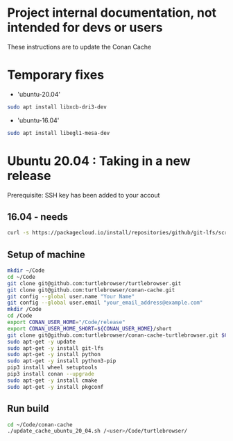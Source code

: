 # Project internal documentation, not intended for devs or users

These instructions are to update the Conan Cache

# Temporary fixes

* 'ubuntu-20.04'

~~~ bash
sudo apt install libxcb-dri3-dev
~~~

* 'ubuntu-16.04'

~~~ bash
sudo apt install libegl1-mesa-dev
~~~

# Ubuntu 20.04 : Taking in a new release

Prerequisite: SSH key has been added to your accout

## 16.04 - needs

~~~ bash
curl -s https://packagecloud.io/install/repositories/github/git-lfs/script.deb.sh | sudo bash
~~~

## Setup of machine

~~~ bash
mkdir ~/Code
cd ~/Code
git clone git@github.com:turtlebrowser/turtlebrowser.git
git clone git@github.com:turtlebrowser/conan-cache.git
git config --global user.name "Your Name"
git config --global user.email "your_email_address@example.com"
mkdir /Code
cd /Code
export CONAN_USER_HOME="/Code/release"
export CONAN_USER_HOME_SHORT=${CONAN_USER_HOME}/short
git clone git@github.com:turtlebrowser/conan-cache-turtlebrowser.git $CONAN_USER_HOME
sudo apt-get -y update
sudo apt-get -y install git-lfs
sudo apt-get -y install python
sudo apt-get -y install python3-pip
pip3 install wheel setuptools
pip3 install conan --upgrade
sudo apt-get -y install cmake
sudo apt-get -y install pkgconf
~~~

## Run build

~~~ bash
cd ~/Code/conan-cache
./update_cache_ubuntu_20_04.sh /<user>/Code/turtlebrowser/
~~~
